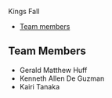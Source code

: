 Kings Fall
* [Team members](#team-members)

## Team Members ##

- Gerald Matthew Huff
- Kenneth Allen De Guzman
- Kairi Tanaka
